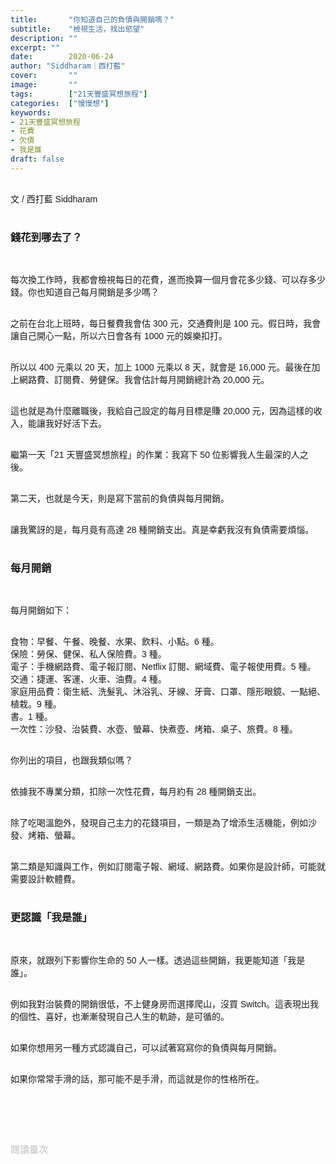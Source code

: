 ```yaml
---
title:       "你知道自己的負債與開銷嗎？"
subtitle:    "檢視生活，找出慾望"
description: ""
excerpt: ""
date:        2020-06-24
author: "Siddharam｜西打藍"
cover:       ""
image:       ""
tags:        ["21天豐盛冥想旅程"]
categories:  ["慢慢想"]
keywords:
- 21天豐盛冥想旅程
- 花費
- 欠債
- 我是誰
draft: false
---
```


<article style="font-family: 'Noto Sans TC', '微軟正黑體', sans-serif; font-weight: 300;">

<br>文 / 西打藍 Siddharam<br><br>

<h3 class="article-h1-color">錢花到哪去了？</h3><br>

每次換工作時，我都會檢視每日的花費，進而換算一個月會花多少錢、可以存多少錢。你也知道自己每月開銷是多少嗎？<br><br>

之前在台北上班時，每日餐費我會估 300 元，交通費則是 100 元。假日時，我會讓自己開心一點，所以六日會各有 1000 元的娛樂扣打。<br><br>

所以以 400 元乘以 20 天，加上 1000 元乘以 8 天，就會是 16,000 元。最後在加上網路費、訂閱費、勞健保。我會估計每月開銷總計為 20,000 元。<br><br>

這也就是為什麼離職後，我給自己設定的每月目標是賺 20,000 元，因為這樣的收入，能讓我好好活下去。<br><br>

繼第一天「21 天豐盛冥想旅程」的作業：我寫下 50 位影響我人生最深的人之後。<br><br>

第二天，也就是今天，則是寫下當前的負債與每月開銷。<br><br>

讓我驚訝的是，每月竟有高達 28 種開銷支出。真是幸虧我沒有負債需要煩惱。<br><br>


<h3 class="article-h1-color">每月開銷</h3><br>

每月開銷如下：<br><br>

食物：早餐、午餐、晚餐、水果、飲料、小點。6 種。<br>
保險：勞保、健保、私人保險費。3 種。<br>
電子：手機網路費、電子報訂閱、Netflix 訂閱、網域費、電子報使用費。5 種。<br>
交通：捷運、客運、火車、油費。4 種。<br>
家庭用品費：衛生紙、洗髮乳、沐浴乳、牙線、牙膏、口罩、隱形眼鏡、一點絕、植栽。9 種。<br>
書。1 種。<br>
一次性：沙發、治裝費、水壺、螢幕、快煮壺、烤箱、桌子、旅費。8 種。<br><br>

你列出的項目，也跟我類似嗎？<br><br>

依據我不專業分類，扣除一次性花費，每月約有 28 種開銷支出。<br><br>

除了吃喝溫飽外，發現自己主力的花錢項目，一類是為了增添生活機能，例如沙發、烤箱、螢幕。<br><br>

第二類是知識與工作，例如訂閱電子報、網域、網路費。如果你是設計師，可能就需要設計軟體費。<br><br>

<h3 class="article-h1-color">更認識「我是誰」</h3><br>

原來，就跟列下影響你生命的 50 人一樣。透過這些開銷，我更能知道「我是誰」。<br><br>

例如我對治裝費的開銷很低，不上健身房而選擇爬山，沒買 Switch。這表現出我的個性、喜好，也漸漸發現自己人生的軌跡，是可循的。<br><br>

如果你想用另一種方式認識自己，可以試著寫寫你的負債與每月開銷。<br><br>

如果你常常手滑的話，那可能不是手滑，而這就是你的性格所在。<br><br>


<br><br><br>

</article>

<div style="color: #bfbfbf; font-size: 15px;" id="busuanzi_container_page_pv">
  閱讀量<span id="busuanzi_value_page_pv"></span>次
</div>

<script src="../../js/post.js"></script>




